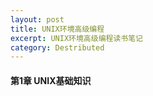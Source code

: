 ```yaml
---
layout: post
title: UNIX环境高级编程
excerpt: UNIX环境高级编程读书笔记
category: Destributed
---
```


#### 第1章 UNIX基础知识


